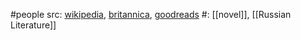 #people 
src: [wikipedia](https://en.wikipedia.org/wiki/Fyodor_Dostoevsky), [britannica](https://www.britannica.com/biography/Fyodor-Dostoyevsky), [goodreads](https://www.goodreads.com/author/show/3137322) 
#: [[novel]], [[Russian Literature]] 



